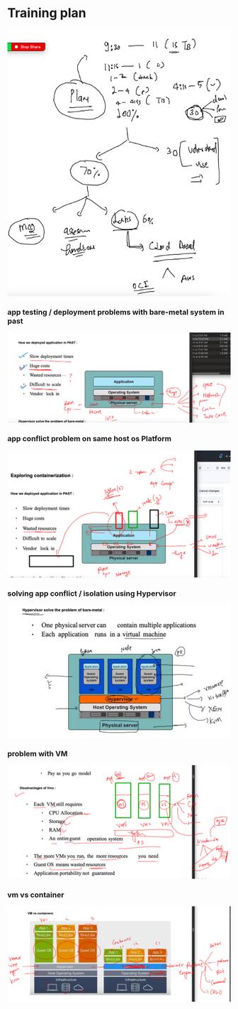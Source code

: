 # Training plan 

<img src="plan.png">

### app testing / deployment problems with bare-metal system in past 

<img src="bare.png">

### app conflict problem on same host os Platform 

<img src="appc.png">

### solving app conflict / isolation using Hypervisor 

<img src="hy.png">

### problem with VM 

<img src="vmprob.png">

### vm vs container 

<img src="crevsvm.png">

